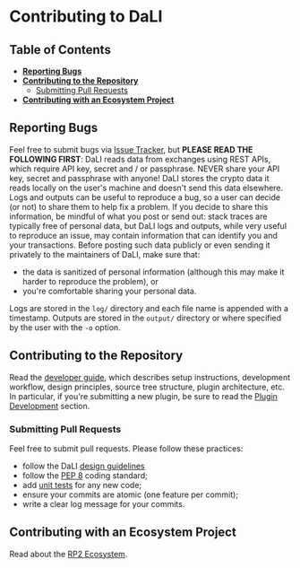 <!--- Copyright 2022 eprbell --->

<!--- Licensed under the Apache License, Version 2.0 (the "License"); --->
<!--- you may not use this file except in compliance with the License. --->
<!--- You may obtain a copy of the License at --->

<!---     http://www.apache.org/licenses/LICENSE-2.0 --->

<!--- Unless required by applicable law or agreed to in writing, software --->
<!--- distributed under the License is distributed on an "AS IS" BASIS, --->
<!--- WITHOUT WARRANTIES OR CONDITIONS OF ANY KIND, either express or implied. --->
<!--- See the License for the specific language governing permissions and --->
<!--- limitations under the License. --->

# Contributing to DaLI

## Table of Contents
* **[Reporting Bugs](#reporting-bugs)**
* **[Contributing to the Repository](#contributing-to-the-repository)**
  * [Submitting Pull Requests](#submitting-pull-requests)
* **[Contributing with an Ecosystem Project](#contributing-with-an-ecosystem-project)**

## Reporting Bugs
Feel free to submit bugs via [Issue Tracker](https://github.com/eprbell/dali-rp2/issues), but **PLEASE READ THE FOLLOWING FIRST**: DaLI reads data from exchanges using REST APIs, which require API key, secret and / or passphrase. NEVER share your API key, secret and passphrase with anyone! DaLI stores the crypto data it reads locally on the user's machine and doesn't send this data elsewhere. Logs and outputs can be useful to reproduce a bug, so a user can decide (or not) to share them to help fix a problem. If you decide to share this information, be mindful of what you post or send out: stack traces are typically free of personal data, but DaLI logs and outputs, while very useful to reproduce an issue, may contain information that can identify you and your transactions. Before posting such data publicly or even sending it privately to the maintainers of DaLI, make sure that:
* the data is sanitized of personal information (although this may make it harder to reproduce the problem), or
* you're comfortable sharing your personal data.

Logs are stored in the `log/` directory and each file name is appended with a timestamp. Outputs are stored in the `output/` directory or where specified by the user with the `-o` option.

## Contributing to the Repository
Read the [developer guide](README.dev.md), which describes setup instructions, development workflow, design principles, source tree structure, plugin architecture, etc. In particular, if you're submitting a new plugin, be sure to read the [Plugin Development](README.dev.md#plugin-development) section.

### Submitting Pull Requests
Feel free to submit pull requests. Please follow these practices:
* follow the DaLI [design guidelines](README.dev.md#design-guidelines)
* follow the [PEP 8](https://www.python.org/dev/peps/pep-0008/) coding standard;
* add [unit tests](tests/) for any new code;
* ensure your commits are atomic (one feature per commit);
* write a clear log message for your commits.

## Contributing with an Ecosystem Project
Read about the [RP2 Ecosystem](https://github.com/eprbell/rp2/blob/main/README.md#rp2-ecosystem).
